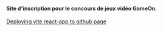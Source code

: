 #### Site d'inscription pour le concours de jeux vidéo GameOn.

[Deploying vite react-app to github page](https://dev.to/rashidshamloo/deploying-vite-react-app-to-github-pages-35hf)
